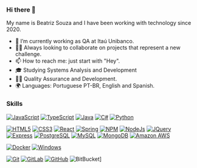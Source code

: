 ### Hi there 👋

My name is Beatriz Souza and I have been working with technology since 2020.

- 🔭 I’m currently working as QA at Itaú Unibanco.
- 💪🏽 Always looking to collaborate on projects that represent a new challenge.
- 📫 How to reach me: just start with "Hey".
- 🎓 Studying Systems Analysis and Development
- 👨‍💻 Quality Assurance and Development.
- 🌍 Languages: Portuguese PT-BR, English and Spanish.

### Skills

[![JavaScript](https://img.shields.io/badge/JavaScript-323330?style=for-the-badge&logo=javascript&logoColor=F7DF1E)](https://github.com/BeatrizSouzaBra)
[![TypeScript](	https://img.shields.io/badge/TypeScript-007ACC?style=for-the-badge&logo=typescript&logoColor=white)](https://github.com/BeatrizSouzaBra)
[![Java](https://img.shields.io/badge/Java-ED8B00?style=for-the-badge&logo=java&logoColor=white)](https://github.com/BeatrizSouzaBra)
[![C#](https://img.shields.io/badge/.NET-800080?style=for-the-badge&logo=csharp&logoColor=white)](https://github.com/BeatrizSouzaBra)
[![Python](https://img.shields.io/badge/Python-3776AB?style=for-the-badge&logo=python&logoColor=white)](https://github.com/BeatrizSouzaBra)

[![HTML5](https://img.shields.io/badge/HTML-239120?style=for-the-badge&logo=html5&logoColor=white)](https://github.com/BeatrizSouzaBra)
[![CSS3](https://img.shields.io/badge/CSS-239120?&style=for-the-badge&logo=css3&logoColor=white)](https://github.com/BeatrizSouzaBra)
[![React](https://img.shields.io/badge/React-20232A?style=for-the-badge&logo=react&logoColor=61DAFB)](https://github.com/BeatrizSouzaBra)
[![Spring](https://img.shields.io/badge/Spring-6DB33F?style=for-the-badge&logo=spring&logoColor=white)](https://github.com/BeatrizSouzaBra)
[![NPM](https://img.shields.io/badge/npm-CB3837?style=for-the-badge&logo=npm&logoColor=white)](https://github.com/BeatrizSouzaBra)
[![NodeJs](https://img.shields.io/badge/Node.js-43853D?style=for-the-badge&logo=node.js&logoColor=white)](https://github.com/BeatrizSouzaBra)
[![JQuery](https://img.shields.io/badge/jQuery-0769AD?style=for-the-badge&logo=jquery&logoColor=white)](https://github.com/BeatrizSouzaBra)
[![Express](https://img.shields.io/badge/Express.js-000000?style=for-the-badge&logo=express&logoColor=white)](https://github.com/BeatrizSouzaBra)
[![PostgreSQL](https://img.shields.io/badge/PostgreSQL-316192?style=for-the-badge&logo=postgresql&logoColor=white)](https://github.com/BeatrizSouzaBra)
[![MySQL](https://img.shields.io/badge/MySQL-00000F?style=for-the-badge&logo=mysql&logoColor=white)](https://github.com/BeatrizSouzaBra)
[![MongoDB](https://img.shields.io/badge/MongoDB-4EA94B?style=for-the-badge&logo=mongodb&logoColor=white)](https://github.com/BeatrizSouzaBra)
[![Amazon AWS](https://img.shields.io/badge/Amazon_AWS-232F3E?style=for-the-badge&logo=amazon-aws&logoColor=white)](https://github.com/BeatrizSouzaBra)

[![Docker](	https://img.shields.io/badge/Docker-2CA5E0?style=for-the-badge&logo=docker&logoColor=white&link=https://github.com/BeatrizSouzaBra)](https://github.com/BeatrizSouzaBra)
[![Windows](https://img.shields.io/badge/Windows-0078D6?style=for-the-badge&logo=windows&logoColor=white&link=https://github.com/BeatrizSouzaBra)](https://github.com/BeatrizSouzaBra)

[![Git](https://img.shields.io/badge/-Git-black?style=flat-square&logo=git&link=https://github.com/BeatrizSouzaBra)](https://github.com/BeatrizSouzaBra)
[![GitLab](https://img.shields.io/badge/-GitLab-FCA121?style=flat-square&logo=gitlab&link=https://github.com/BeatrizSouzaBra)](https://github.com/BeatrizSouzaBra)
[![GitHub](https://img.shields.io/badge/-GitHub-181717?style=flat-square&logo=github&link=https://github.com/BeatrizSouzaBra)](https://github.com/BeatrizSouzaBra)
![BitBucket](https://img.shields.io/badge/-BitBucket-darkblue?style=flat-square&logo=bitbucket&link=https://github.com/BeatrizSouzaBra)]
